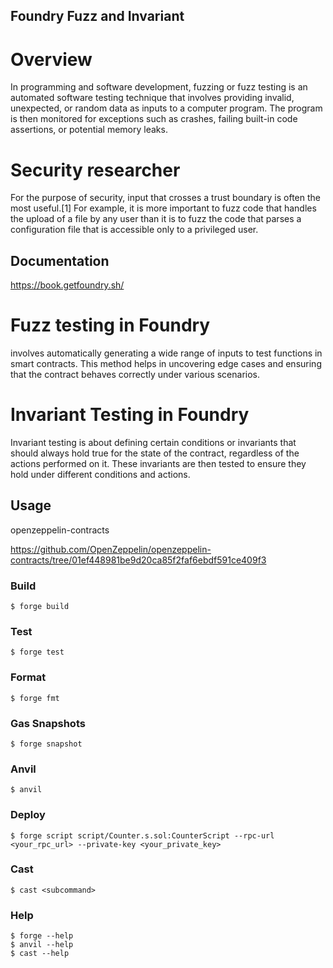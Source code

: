 ## Foundry Fuzz and Invariant 

# Overview

In programming and software development, fuzzing or fuzz testing is an automated software testing technique that involves providing invalid, unexpected, or random data as inputs to a computer program. The program is then monitored for exceptions such as crashes, failing built-in code assertions, or potential memory leaks.

# Security researcher 

For the purpose of security, input that crosses a trust boundary is often the most useful.[1] For example, it is more important to fuzz code that handles the upload of a file by any user than it is to fuzz the code that parses a configuration file that is accessible only to a privileged user.

## Documentation

https://book.getfoundry.sh/

# Fuzz testing in Foundry 

involves automatically generating a wide range of inputs to test functions in smart contracts. 
This method helps in uncovering edge cases and ensuring that the contract behaves correctly under various scenarios.

# Invariant Testing in Foundry 

Invariant testing is about defining certain conditions or invariants that should always hold true for the state of the contract, 
regardless of the actions performed on it. These invariants are then tested to ensure they hold under different conditions and actions.

## Usage

openzeppelin-contracts

https://github.com/OpenZeppelin/openzeppelin-contracts/tree/01ef448981be9d20ca85f2faf6ebdf591ce409f3


### Build

```shell
$ forge build
```

### Test

```shell
$ forge test
```

### Format

```shell
$ forge fmt
```

### Gas Snapshots

```shell
$ forge snapshot
```

### Anvil

```shell
$ anvil
```

### Deploy

```shell
$ forge script script/Counter.s.sol:CounterScript --rpc-url <your_rpc_url> --private-key <your_private_key>
```

### Cast

```shell
$ cast <subcommand>
```

### Help

```shell
$ forge --help
$ anvil --help
$ cast --help
```
